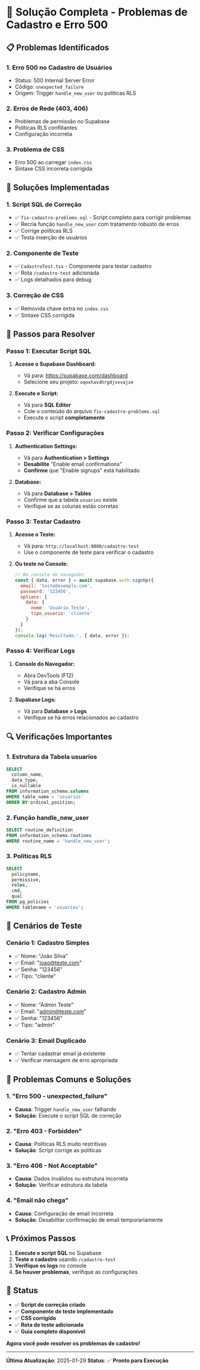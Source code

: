 # 🚨 Solução Completa - Problemas de Cadastro e Erro 500

## 📋 **Problemas Identificados**

### 1. **Erro 500 no Cadastro de Usuários**
- Status: 500 Internal Server Error
- Código: `unexpected_failure`
- Origem: Trigger `handle_new_user` ou políticas RLS

### 2. **Erros de Rede (403, 406)**
- Problemas de permissão no Supabase
- Políticas RLS conflitantes
- Configuração incorreta

### 3. **Problema de CSS**
- Erro 500 ao carregar `index.css`
- Sintaxe CSS incorreta corrigida

## 🔧 **Soluções Implementadas**

### **1. Script SQL de Correção**
- ✅ `fix-cadastro-problems.sql` - Script completo para corrigir problemas
- ✅ Recria função `handle_new_user` com tratamento robusto de erros
- ✅ Corrige políticas RLS
- ✅ Testa inserção de usuários

### **2. Componente de Teste**
- ✅ `CadastroTest.tsx` - Componente para testar cadastro
- ✅ Rota `/cadastro-test` adicionada
- ✅ Logs detalhados para debug

### **3. Correção de CSS**
- ✅ Removida chave extra no `index.css`
- ✅ Sintaxe CSS corrigida

## 🚀 **Passos para Resolver**

### **Passo 1: Executar Script SQL**

1. **Acesse o Supabase Dashboard:**
   - Vá para: https://supabase.com/dashboard
   - Selecione seu projeto: `oqoxhavdhrgdjvxvajze`

2. **Execute o Script:**
   - Vá para **SQL Editor**
   - Cole o conteúdo do arquivo `fix-cadastro-problems.sql`
   - Execute o script **completamente**

### **Passo 2: Verificar Configurações**

1. **Authentication Settings:**
   - Vá para **Authentication > Settings**
   - **Desabilite** "Enable email confirmations"
   - **Confirme** que "Enable signups" está habilitado

2. **Database:**
   - Vá para **Database > Tables**
   - Confirme que a tabela `usuarios` existe
   - Verifique se as colunas estão corretas

### **Passo 3: Testar Cadastro**

1. **Acesse o Teste:**
   - Vá para: `http://localhost:8080/cadastro-test`
   - Use o componente de teste para verificar o cadastro

2. **Ou teste no Console:**
   ```javascript
   // No console do navegador
   const { data, error } = await supabase.auth.signUp({
     email: 'teste@exemplo.com',
     password: '123456',
     options: {
       data: {
         nome: 'Usuário Teste',
         tipo_usuario: 'cliente'
       }
     }
   });
   console.log('Resultado:', { data, error });
   ```

### **Passo 4: Verificar Logs**

1. **Console do Navegador:**
   - Abra DevTools (F12)
   - Vá para a aba Console
   - Verifique se há erros

2. **Supabase Logs:**
   - Vá para **Database > Logs**
   - Verifique se há erros relacionados ao cadastro

## 🔍 **Verificações Importantes**

### **1. Estrutura da Tabela usuarios**
```sql
SELECT 
  column_name, 
  data_type, 
  is_nullable
FROM information_schema.columns 
WHERE table_name = 'usuarios' 
ORDER BY ordinal_position;
```

### **2. Função handle_new_user**
```sql
SELECT routine_definition 
FROM information_schema.routines 
WHERE routine_name = 'handle_new_user';
```

### **3. Políticas RLS**
```sql
SELECT 
  policyname,
  permissive,
  roles,
  cmd,
  qual
FROM pg_policies 
WHERE tablename = 'usuarios';
```

## 🎯 **Cenários de Teste**

### **Cenário 1: Cadastro Simples**
- ✅ Nome: "João Silva"
- ✅ Email: "joao@teste.com"
- ✅ Senha: "123456"
- ✅ Tipo: "cliente"

### **Cenário 2: Cadastro Admin**
- ✅ Nome: "Admin Teste"
- ✅ Email: "admin@teste.com"
- ✅ Senha: "123456"
- ✅ Tipo: "admin"

### **Cenário 3: Email Duplicado**
- ✅ Tentar cadastrar email já existente
- ✅ Verificar mensagem de erro apropriada

## 🚨 **Problemas Comuns e Soluções**

### **1. "Erro 500 - unexpected_failure"**
- **Causa**: Trigger `handle_new_user` falhando
- **Solução**: Execute o script SQL de correção

### **2. "Erro 403 - Forbidden"**
- **Causa**: Políticas RLS muito restritivas
- **Solução**: Script corrige as políticas

### **3. "Erro 406 - Not Acceptable"**
- **Causa**: Dados inválidos ou estrutura incorreta
- **Solução**: Verificar estrutura da tabela

### **4. "Email não chega"**
- **Causa**: Configuração de email incorreta
- **Solução**: Desabilitar confirmação de email temporariamente

## 📞 **Próximos Passos**

1. **Execute o script SQL** no Supabase
2. **Teste o cadastro** usando `/cadastro-test`
3. **Verifique os logs** no console
4. **Se houver problemas**, verifique as configurações

## 🎉 **Status**

- ✅ **Script de correção criado**
- ✅ **Componente de teste implementado**
- ✅ **CSS corrigido**
- ✅ **Rota de teste adicionada**
- ✅ **Guia completo disponível**

**Agora você pode resolver os problemas de cadastro!**

---

**Última Atualização**: 2025-01-29
**Status**: ✅ **Pronto para Execução**


































